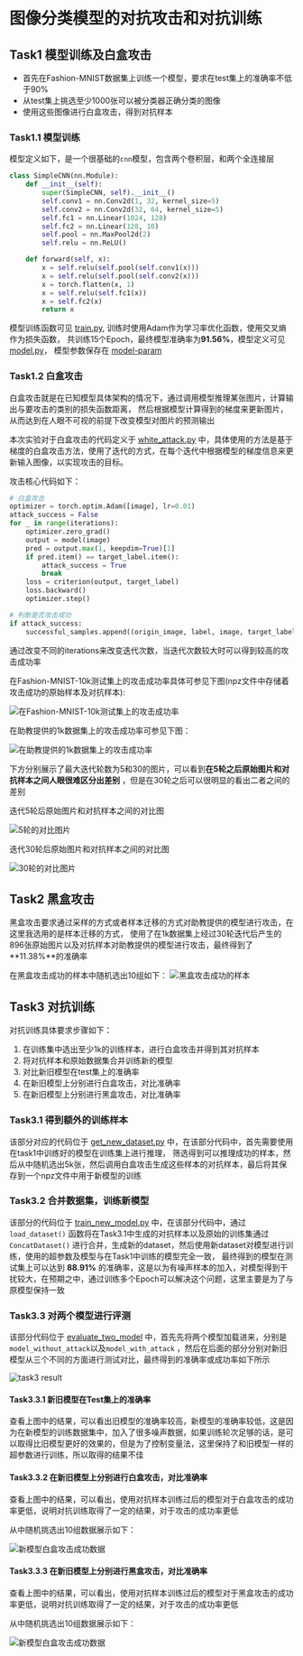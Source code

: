 # 图像分类模型的对抗攻击和对抗训练

## Task1 模型训练及白盒攻击

- 首先在Fashion-MNIST数据集上训练一个模型，要求在test集上的准确率不低于90%
- 从test集上挑选至少1000张可以被分类器正确分类的图像
- 使用这些图像进行白盒攻击，得到对抗样本

### Task1.1 模型训练

模型定义如下，是一个很基础的`cnn`模型，包含两个卷积层，和两个全连接层

```python
class SimpleCNN(nn.Module):
    def __init__(self):
        super(SimpleCNN, self).__init__()
        self.conv1 = nn.Conv2d(1, 32, kernel_size=5)
        self.conv2 = nn.Conv2d(32, 64, kernel_size=5)
        self.fc1 = nn.Linear(1024, 128)
        self.fc2 = nn.Linear(128, 10)
        self.pool = nn.MaxPool2d(2)
        self.relu = nn.ReLU()

    def forward(self, x):
        x = self.relu(self.pool(self.conv1(x)))
        x = self.relu(self.pool(self.conv2(x)))
        x = torch.flatten(x, 1)
        x = self.relu(self.fc1(x))
        x = self.fc2(x)
        return x
```

模型训练函数可见 [train.py](./task1/train.py), 训练时使用Adam作为学习率优化函数，使用交叉熵作为损失函数，
共训练15个Epoch，最终模型准确率为**91.56%**，模型定义可见 [model.py](./task1/model/model.py)，
模型参数保存在 [model-param](./task1/model/model_params-91.56%25.pth)

### Task1.2 白盒攻击

白盒攻击就是在已知模型具体架构的情况下，通过调用模型推理某张图片，计算输出与要攻击的类别的损失函数距离，
然后根据模型计算得到的梯度来更新图片，从而达到在人眼不可视的前提下改变模型对图片的预测输出

本次实验对于白盒攻击的代码定义于 [white_attack.py](./task1/white_attack.py)
中，具体使用的方法是基于梯度的白盒攻击方法，使用了迭代的方式，在每个迭代中根据模型的梯度信息来更新输入图像，以实现攻击的目标。

攻击核心代码如下：

```python
# 白盒攻击
optimizer = torch.optim.Adam([image], lr=0.01)
attack_success = False
for _ in range(iterations):
    optimizer.zero_grad()
    output = model(image)
    pred = output.max(1, keepdim=True)[1]
    if pred.item() == target_label.item():
        attack_success = True
        break
    loss = criterion(output, target_label)
    loss.backward()
    optimizer.step()

# 判断是否攻击成功
if attack_success:
    successful_samples.append((origin_image, label, image, target_label))

```

通过改变不同的iterations来改变迭代次数，当迭代次数较大时可以得到较高的攻击成功率

在Fashion-MNIST-10k测试集上的攻击成功率具体可参见下图(npz文件中存储着攻击成功的原始样本及对抗样本):

![在Fashion-MNIST-10k测试集上的攻击成功率](./image/white-attack-test-10k-result.png)

在助教提供的1k数据集上的攻击成功率可参见下图：

![在助教提供的1k数据集上的攻击成功率](./image/white-attack-test-1k-result.png)

下方分别展示了最大迭代轮数为5和30的图片，可以看到**在5轮之后原始图片和对抗样本之间人眼很难区分出差别**
，但是在30轮之后可以很明显的看出二者之间的差别

迭代5轮后原始图片和对抗样本之间的对比图

![5轮的对比图片](./task1/result/test-10k-result/result-iteration-5-2.4246395806028835%25.png)

迭代30轮后原始图片和对抗样本之间的对比图

![30轮的对比图片](./task1/result/test-10k-result/result-iteration-30-92.98820445609437%25.png)

## Task2 黑盒攻击

黑盒攻击要求通过采样的方式或者样本迁移的方式对助教提供的模型进行攻击，在这里我选用的是样本迁移的方式，
使用了在1k数据集上经过30轮迭代后产生的896张原始图片以及对抗样本对助教提供的模型进行攻击，最终得到了**11.38%**的准确率

在黑盒攻击成功的样本中随机选出10组如下：
![黑盒攻击成功的样本](./task2/result/black-attack-result-11.383928571428571%25.png)

## Task3 对抗训练

对抗训练具体要求步骤如下：

1. 在训练集中选出至少1k的训练样本，进行白盒攻击并得到其对抗样本
2. 将对抗样本和原始数据集合并训练新的模型
3. 对比新旧模型在test集上的准确率
4. 在新旧模型上分别进行白盒攻击，对比准确率
5. 在新旧模型上分别进行黑盒攻击，对比准确率

### Task3.1 得到额外的训练样本

该部分对应的代码位于 [get_new_dataset.py](./task3/get_new_dataset.py) 中，在该部分代码中，首先需要使用在task1中训练好的模型在训练集上进行推理，
筛选得到可以推理成功的样本，然后从中随机选出5k张，然后调用白盒攻击生成这些样本的对抗样本，最后将其保存到一个npz文件中用于新模型的训练

### Task3.2 合并数据集，训练新模型

该部分的代码位于 [train_new_model.py](./task3/train_new_model.py) 中，在该部分代码中，通过 `load_dataset()`
函数将在Task3.1中生成的对抗样本以及原始的训练集通过 `ConcatDataset()`
进行合并，生成新的dataset，然后使用新dataset对模型进行训练，使用的超参数及模型与在Task1中训练的模型完全一致，
最终得到的模型在测试集上可以达到 **88.91%** 的准确率，这是以为有噪声样本的加入，对模型得到干扰较大，在预期之中，通过训练多个Epoch可以解决这个问题，这里主要是为了与原模型保持一致

### Task3.3 对两个模型进行评测

该部分代码位于 [evaluate_two_model](./task3/evaluate_two_model.py)
中，首先先将两个模型加载进来，分别是`model_without_attack`以及`model_with_attack`
，然后在后面的部分分别对新旧模型从三个不同的方面进行测试对比，最终得到的准确率或成功率如下所示

![task3 result](image/task3-result.png)

#### Task3.3.1 新旧模型在Test集上的准确率

查看上图中的结果，可以看出旧模型的准确率较高，新模型的准确率较低，这是因为在新模型的训练数据集中，加入了很多噪声数据，如果训练轮次足够的话，是可以取得比旧模型更好的效果的，但是为了控制变量法，这里保持了和旧模型一样的超参数进行训练，所以取得的结果不佳

#### Task3.3.2 在新旧模型上分别进行白盒攻击，对比准确率

查看上图中的结果，可以看出，使用对抗样本训练过后的模型对于白盒攻击的成功率更低，说明对抗训练取得了一定的结果，对于攻击的成功率更低

从中随机挑选出10组数据展示如下：

![新模型白盒攻击成功数据](./task3/result/white-attack-45.35823503713412%25.png)

#### Task3.3.3 在新旧模型上分别进行黑盒攻击，对比准确率

查看上图中的结果，可以看出，使用对抗样本训练过后的模型对于黑盒攻击的成功率更低，说明对抗训练取得了一定的结果，对于攻击的成功率更低

从中随机挑选出10组数据展示如下：

![新模型白盒攻击成功数据](./task3/result/black-attack-42.1%25.png)
